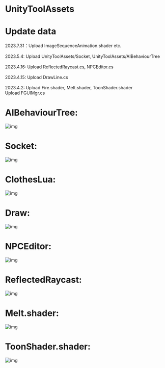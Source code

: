 # UnityToolAssets
# Update data
2023.7.31：Upload ImageSequenceAnimation.shader etc.  
<br> 2023.5.4: Upload UnityToolAssets/Socket, UnityToolAssets/AIBehaviourTree  
<br> 2023.4.16: Upload ReflectedRaycast.cs, NPCEditor.cs  
<br> 2023.4.15: Upload DrawLine.cs  
<br> 2023.4.2: Upload Fire.shader, Melt.shader, ToonShader.shader  
Upload FGUIMgr.cs

# AIBehaviourTree:
![img](https://github.com/Moe1024/UnityToolAssets/blob/main/gif/AIBTree.gif)
# Socket:
![img](https://github.com/Moe1024/UnityToolAssets/blob/main/gif/Socket.gif)
# ClothesLua:
![img](https://github.com/Moe1024/UnityToolAssets/blob/main/gif/ClothesLua.gif)
# Draw:
![img](https://github.com/Moe1024/UnityToolAssets/blob/main/gif/Draw.gif)
# NPCEditor:
![img](https://github.com/Moe1024/UnityToolAssets/blob/main/gif/NPCEditor.gif)
# ReflectedRaycast:
![img](https://github.com/Moe1024/UnityToolAssets/blob/main/gif/ReflectedRaycast.gif)
# Melt.shader:
![img](https://github.com/Moe1024/UnityToolAssets/blob/main/gif/Melt.gif)
# ToonShader.shader:
![img](https://github.com/Moe1024/UnityToolAssets/blob/main/gif/Toon.gif)
